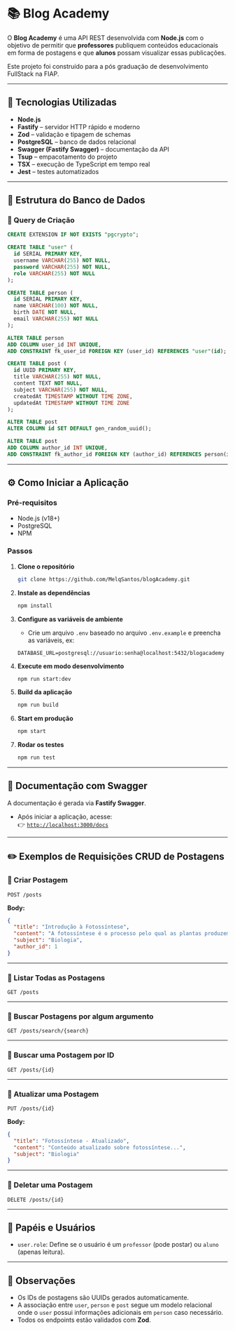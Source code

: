 # 📚 Blog Academy

O **Blog Academy** é uma API REST desenvolvida com **Node.js** com o objetivo de permitir que **professores** publiquem conteúdos educacionais em forma de postagens e que **alunos** possam visualizar essas publicações.

Este projeto foi construído para a pós graduação de desenvolvimento FullStack na FIAP.

---

## 🚀 Tecnologias Utilizadas

- **Node.js**
- **Fastify** – servidor HTTP rápido e moderno
- **Zod** – validação e tipagem de schemas
- **PostgreSQL** – banco de dados relacional
- **Swagger (Fastify Swagger)** – documentação da API
- **Tsup** – empacotamento do projeto
- **TSX** – execução de TypeScript em tempo real
- **Jest** – testes automatizados

---

## 🧱 Estrutura do Banco de Dados

### 🔧 Query de Criação

```sql
CREATE EXTENSION IF NOT EXISTS "pgcrypto";

CREATE TABLE "user" (
  id SERIAL PRIMARY KEY,
  username VARCHAR(255) NOT NULL,
  password VARCHAR(255) NOT NULL,
  role VARCHAR(255) NOT NULL
);

CREATE TABLE person (
  id SERIAL PRIMARY KEY,
  name VARCHAR(100) NOT NULL,
  birth DATE NOT NULL,
  email VARCHAR(255) NOT NULL
);

ALTER TABLE person 
ADD COLUMN user_id INT UNIQUE,
ADD CONSTRAINT fk_user_id FOREIGN KEY (user_id) REFERENCES "user"(id);

CREATE TABLE post (
  id UUID PRIMARY KEY,
  title VARCHAR(255) NOT NULL,
  content TEXT NOT NULL,
  subject VARCHAR(255) NOT NULL,
  createdAt TIMESTAMP WITHOUT TIME ZONE,
  updatedAt TIMESTAMP WITHOUT TIME ZONE
);

ALTER TABLE post 
ALTER COLUMN id SET DEFAULT gen_random_uuid();

ALTER TABLE post 
ADD COLUMN author_id INT UNIQUE,
ADD CONSTRAINT fk_author_id FOREIGN KEY (author_id) REFERENCES person(id);
```

---

## ⚙️ Como Iniciar a Aplicação

### Pré-requisitos

- Node.js (v18+)
- PostgreSQL
- NPM

### Passos

1. **Clone o repositório**
   ```bash
   git clone https://github.com/MelqSantos/blogAcademy.git
   ```

2. **Instale as dependências**
   ```bash
   npm install
   ```

3. **Configure as variáveis de ambiente**
   - Crie um arquivo `.env` baseado no arquivo `.env.example` e preencha as variáveis, ex:
   ```env
   DATABASE_URL=postgresql://usuario:senha@localhost:5432/blogacademy
   ```

4. **Execute em modo desenvolvimento**
   ```bash
   npm run start:dev
   ```

5. **Build da aplicação**
   ```bash
   npm run build
   ```

6. **Start em produção**
   ```bash
   npm start
   ```

7. **Rodar os testes**
   ```bash
   npm run test
   ```

---

## 📄 Documentação com Swagger

A documentação é gerada via **Fastify Swagger**.

- Após iniciar a aplicação, acesse:  
  👉 [`http://localhost:3000/docs`](http://localhost:3000/docs)

---

## ✏️ Exemplos de Requisições CRUD de Postagens

### 🔹 Criar Postagem

```http
POST /posts
```

**Body:**
```json
{
  "title": "Introdução à Fotossíntese",
  "content": "A fotossíntese é o processo pelo qual as plantas produzem energia...",
  "subject": "Biologia",
  "author_id": 1
}
```

---

### 🔹 Listar Todas as Postagens

```http
GET /posts
```

---

### 🔹 Buscar Postagens por algum argumento 

```http
GET /posts/search/{search}
```

---

### 🔹 Buscar uma Postagem por ID

```http
GET /posts/{id}
```

---

### 🔹 Atualizar uma Postagem

```http
PUT /posts/{id}
```

**Body:**
```json
{
  "title": "Fotossíntese - Atualizado",
  "content": "Conteúdo atualizado sobre fotossíntese...",
  "subject": "Biologia"
}
```

---

### 🔹 Deletar uma Postagem

```http
DELETE /posts/{id}
```

---

## 🧠 Papéis e Usuários

- `user.role`: Define se o usuário é um `professor` (pode postar) ou `aluno` (apenas leitura).

---

## 📌 Observações

- Os IDs de postagens são UUIDs gerados automaticamente.
- A associação entre `user`, `person` e `post` segue um modelo relacional onde o `user` possui informações adicionais em `person` caso necessário.
- Todos os endpoints estão validados com **Zod**.
